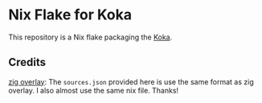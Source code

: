 # Nix Flake for Koka

This repository is a Nix flake packaging the [Koka](https://github.com/koka-lang/koka).

## Credits

[zig overlay](https://github.com/mitchellh/zig-overlay): The `sources.json` provided here is use the same format as zig overlay. I also almost use the same nix file. Thanks!
